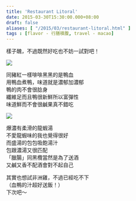 ```yaml
---
title: 'Restaurant Litoral'
date: 2015-03-30T15:30:00.000+08:00
draft: false
aliases: [ "/2015/03/restaurant-litoral.html" ]
tags : [flavor - 行膳積腹, travel - macao]
---
```


樣子醜，不過既然好吃也不妨一試對吧！  

![](/images/macau14a.jpg)

同豬紅一樣啡啡黑黑的是鴨血  
用鴨血煮鴨，味道就是濃郁加濃郁  
鴨的肉不會很腍身  
纖維足而且鴨很新鮮所以富彈性  
味道鮮而不會很鹹果真不錯吃  

![](/images/macau14.jpg)

爆濃有柔滑的龍蝦湯  
不愛龍蝦味的我也覺得很好  
而盛湯的包包吸飽湯汁  
包跟濃湯又很匹配  
「臘腸」同黑欖當然是為了送酒  
又鹹又香不配酒會對不起自己  
  
其實也想試非洲雞，不過已經吃不下  
（血鴨的汁超好送飯！）  
下次吧～
